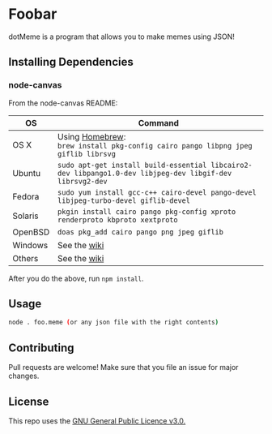 # Foobar

dotMeme is a program that allows you to make memes using JSON!

## Installing Dependencies

### node-canvas

From the node-canvas README:

OS | Command
----- | -----
OS X | Using [Homebrew](https://brew.sh/):<br/>`brew install pkg-config cairo pango libpng jpeg giflib librsvg`
Ubuntu | `sudo apt-get install build-essential libcairo2-dev libpango1.0-dev libjpeg-dev libgif-dev librsvg2-dev`
Fedora | `sudo yum install gcc-c++ cairo-devel pango-devel libjpeg-turbo-devel giflib-devel`
Solaris | `pkgin install cairo pango pkg-config xproto renderproto kbproto xextproto`
OpenBSD | `doas pkg_add cairo pango png jpeg giflib`
Windows | See the [wiki](https://github.com/Automattic/node-canvas/wiki/Installation:-Windows)
Others | See the [wiki](https://github.com/Automattic/node-canvas/wiki)

After you do the above, run `npm install`.

## Usage

```bash
node . foo.meme (or any json file with the right contents)
```

## Contributing
Pull requests are welcome! Make sure that you file an issue for major changes.


## License
This repo uses the [GNU General Public Licence v3.0.](https://www.gnu.org/licenses/gpl-3.0.en.html)

